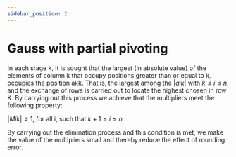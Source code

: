 ```yaml
---
sidebar_position: 2
---
```


# Gauss with partial pivoting

In each stage k, it is sought that the largest (in absolute value) of the elements of column k that occupy positions greater than or equal to k, occupies the position akk. That is, the largest among the $| aik |$ with $k ≤ i ≤ n$, and the exchange of rows is carried out to locate the highest chosen in row K. By carrying out this process we achieve that the multipliers meet the following property:

$| Mik | ≤ 1$, for all i, such that $k + 1 ≤ i ≤ n$

By carrying out the elimination process and this condition is met, we make the value of the multipliers small and thereby reduce the effect of rounding error.